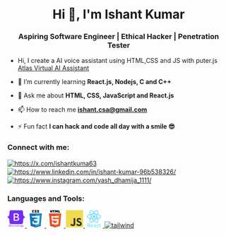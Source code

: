 <h1 align="center">Hi 👋, I'm Ishant Kumar</h1>
<h3 align="center">Aspiring Software Engineer | Ethical Hacker | Penetration Tester</h3>

- Hi, I create a AI voice assistant using HTML,CSS and JS with puter.js [Atlas Virtual AI Assistant](https://ishant64.github.io/Atlas-AI-voice-assistant/)

- 🌱 I’m currently learning **React.js, Nodejs, C and C++**

- 💬 Ask me about **HTML, CSS, JavaScript and React.js**

- 📫 How to reach me **ishant.csa@gmail.com**

- ⚡ Fun fact **I can hack and code all day with a smile 😎**

<h3 align="left">Connect with me:</h3>
<p align="left">
<a href="https://twitter.com/https://x.com/ishantkuma63" target="blank"><img align="center" src="https://raw.githubusercontent.com/rahuldkjain/github-profile-readme-generator/master/src/images/icons/Social/twitter.svg" alt="https://x.com/ishantkuma63" height="30" width="40" /></a>
<a href="https://linkedin.com/in/https://www.linkedin.com/in/ishant-kumar-96b538326/" target="blank"><img align="center" src="https://raw.githubusercontent.com/rahuldkjain/github-profile-readme-generator/master/src/images/icons/Social/linked-in-alt.svg" alt="https://www.linkedin.com/in/ishant-kumar-96b538326/" height="30" width="40" /></a>
<a href="https://instagram.com/https://www.instagram.com/yash_dhamija_1111/" target="blank"><img align="center" src="https://raw.githubusercontent.com/rahuldkjain/github-profile-readme-generator/master/src/images/icons/Social/instagram.svg" alt="https://www.instagram.com/yash_dhamija_1111/" height="30" width="40" /></a>
</p>

<h3 align="left">Languages and Tools:</h3>
<p align="left"> <a href="https://getbootstrap.com" target="_blank" rel="noreferrer"> <img src="https://raw.githubusercontent.com/devicons/devicon/master/icons/bootstrap/bootstrap-plain-wordmark.svg" alt="bootstrap" width="40" height="40"/> </a> <a href="https://www.w3schools.com/css/" target="_blank" rel="noreferrer"> <img src="https://raw.githubusercontent.com/devicons/devicon/master/icons/css3/css3-original-wordmark.svg" alt="css3" width="40" height="40"/> </a> <a href="https://www.w3.org/html/" target="_blank" rel="noreferrer"> <img src="https://raw.githubusercontent.com/devicons/devicon/master/icons/html5/html5-original-wordmark.svg" alt="html5" width="40" height="40"/> </a> <a href="https://developer.mozilla.org/en-US/docs/Web/JavaScript" target="_blank" rel="noreferrer"> <img src="https://raw.githubusercontent.com/devicons/devicon/master/icons/javascript/javascript-original.svg" alt="javascript" width="40" height="40"/> </a> <a href="https://reactjs.org/" target="_blank" rel="noreferrer"> <img src="https://raw.githubusercontent.com/devicons/devicon/master/icons/react/react-original-wordmark.svg" alt="react" width="40" height="40"/> </a> <a href="https://tailwindcss.com/" target="_blank" rel="noreferrer"> <img src="https://www.vectorlogo.zone/logos/tailwindcss/tailwindcss-icon.svg" alt="tailwind" width="40" height="40"/> </a> </p>
